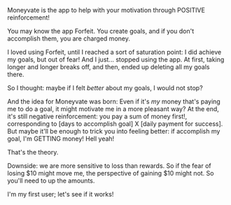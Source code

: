 Moneyvate is the app to help with your motivation through POSITIVE reinforcement!

You may know the app Forfeit. You create goals, and if you don't accomplish them, you are charged money.

I loved using Forfeit, until I reached a sort of saturation point: I did achieve my goals, but out of fear!
And I just... stopped using the app. At first, taking longer and longer breaks off, and then, ended up deleting all my goals there. 

So I thought: maybe if I felt *better* about my goals, I would not stop?

And the idea for Moneyvate was born:
Even if it's *my* money that's paying me to do a goal, it might motivate me in a more pleasant way?
At the end, it's still negative reinforcement: you pay a sum of money first!, corresponding to [days to accomplish goal] X [daily payment for success].
But maybe it'll be enough to trick you into feeling better: if accomplish my goal, I'm GETTING money! Hell yeah!

That's the theory.

Downside: we are more sensitive to loss than rewards. So if the fear of losing $10 might move me, the perspective of gaining $10 might not. 
So you'll need to up the amounts.

I'm my first user; let's see if it works!
